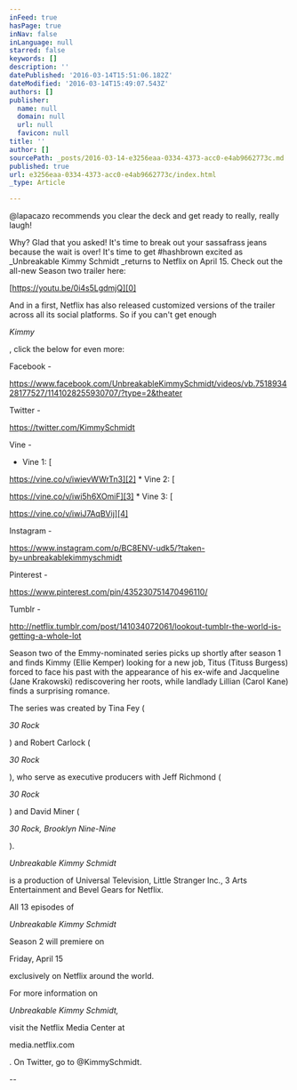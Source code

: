 ```yaml
---
inFeed: true
hasPage: true
inNav: false
inLanguage: null
starred: false
keywords: []
description: ''
datePublished: '2016-03-14T15:51:06.182Z'
dateModified: '2016-03-14T15:49:07.543Z'
authors: []
publisher:
  name: null
  domain: null
  url: null
  favicon: null
title: ''
author: []
sourcePath: _posts/2016-03-14-e3256eaa-0334-4373-acc0-e4ab9662773c.md
published: true
url: e3256eaa-0334-4373-acc0-e4ab9662773c/index.html
_type: Article

---
```

@lapacazo recommends you clear the deck and get ready to really, really laugh!

Why?  Glad that you asked!  It's time to break out your sassafrass jeans because the wait is over! It's time to get \#hashbrown excited as _Unbreakable Kimmy Schmidt _returns to Netflix on April 15\. Check out the all-new Season two trailer here:

[https://youtu.be/0i4s5LgdmjQ][0]

And in a first, Netflix has also released customized versions of the trailer across all its social platforms. So if you can't get enough 

[][1]_Kimmy_

, click the below for even more:

Facebook - 

https://www.facebook.com/UnbreakableKimmySchmidt/videos/vb.751893428177527/1141028255930707/?type=2&theater

Twitter - 

https://twitter.com/KimmySchmidt

Vine -

* Vine 1: [

https://vine.co/v/iwievWWrTn3][2]
* 
Vine 2: [

https://vine.co/v/iwi5h6XOmiF][3]
* 
Vine 3: [

https://vine.co/v/iwiJ7AqBVij][4]

Instagram - 

https://www.instagram.com/p/BC8ENV-udk5/?taken-by=unbreakablekimmyschmidt

Pinterest - 

https://www.pinterest.com/pin/435230751470496110/

Tumblr - 

http://netflix.tumblr.com/post/141034072061/lookout-tumblr-the-world-is-getting-a-whole-lot

Season two of the Emmy-nominated series picks up shortly after season 1 and finds Kimmy (Ellie Kemper) looking for a new job, Titus (Tituss Burgess) forced to face his past with the appearance of his ex-wife and Jacqueline (Jane Krakowski) rediscovering her roots, while landlady Lillian (Carol Kane) finds a surprising romance.

The series was created by Tina Fey (

[][5][][6][][7][][8][][9]_30 Rock_

) and Robert Carlock (

_30 Rock_

), who serve as executive producers with Jeff Richmond (

_30 Rock_

) and David Miner (

_30 Rock, Brooklyn Nine-Nine_

). 

_Unbreakable Kimmy Schmidt_

is a production of Universal Television, Little Stranger Inc., 3 Arts Entertainment and Bevel Gears for Netflix.

All 13 episodes of 

_Unbreakable Kimmy Schmidt_

Season 2 will premiere on 

Friday, April 15

exclusively on Netflix around the world.

For more information on 

_Unbreakable Kimmy Schmidt,_

visit the Netflix Media Center at 

media.netflix.com

. On Twitter, go to @KimmySchmidt.

[][10]

--

[0]: null
[1]: https://youtu.be/0i4s5LgdmjQ
[2]: https://vine.co/v/iwievWWrTn3
[3]: https://vine.co/v/iwi5h6XOmiF
[4]: https://vine.co/v/iwiJ7AqBVij
[5]: https://www.facebook.com/UnbreakableKimmySchmidt/videos/vb.751893428177527/1141028255930707/?type=2&theater
[6]: https://twitter.com/KimmySchmidt
[7]: https://www.instagram.com/p/BC8ENV-udk5/?taken-by=unbreakablekimmyschmidt
[8]: https://www.pinterest.com/pin/435230751470496110/
[9]: http://netflix.tumblr.com/post/141034072061/lookout-tumblr-the-world-is-getting-a-whole-lot
[10]: http://media.netflix.com/